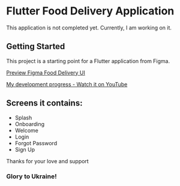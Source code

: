 # Flutter Food Delivery Application

This application is not completed yet. Currently, I am working on it.

## Getting Started

This project is a starting point for a Flutter application from Figma.

<a href="https://www.figma.com/file/UejHMOxhcngpcj6nvoo68e/Fast-Food---A-Food-Delivery-App-(Community)-(Community)?node-id=31%3A19&t=H6vbo6sUVuNSvxR9-0" title="Flutter Food Delivery Application">Preview Figma Food Delivery UI</a>


<a href="https://www.youtube.com/watch?v=kJ9HZ4A4FXw&t=1272s" title="Flutter Food Delivery Application">My development progress - Watch it on YouTube</a>

## Screens it contains:
<ul><li>Splash</li>
<li>Onboarding</li>
<li>Welcome</li>
<li>Login</li>
<li>Forgot Password</li>
<li>Sign Up</li>

</ul>

<p>Thanks for your love and support</p> 
<h3>Glory to Ukraine!</h3>
